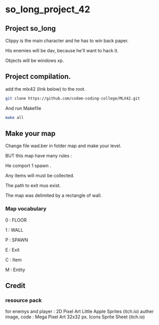 # so_long_project_42
## Project so_long


Clippy is the main character and he has to win back paper.

His enemies will be dav, because he'll want to hack it.

Objects will be windows xp.




## Project compilation.
add the mlx42 (link below) to the root.
```sh
git clone https://github.com/codam-coding-college/MLX42.git
```
And run Makefile
```sh
make all
```

## Make your map
Change file wad.ber in folder map and make your level.

BUT this map have many rules :

He comport 1 spawn .

Any items will must be collected.

The path to exit mus exist.

The map was delimited by a rectangle of wall.

### Map vocabulary
0 : FLOOR

1 : WALL

P : SPAWN

E : Exit

C : Item

M : Entity




## Credit
### resource pack
for enemys and player : 2D Pixel Art Little Apple Sprites (itch.io)
auther image, code : Mega Pixel Art 32x32 px. Icons Sprite Sheet (itch.io)
